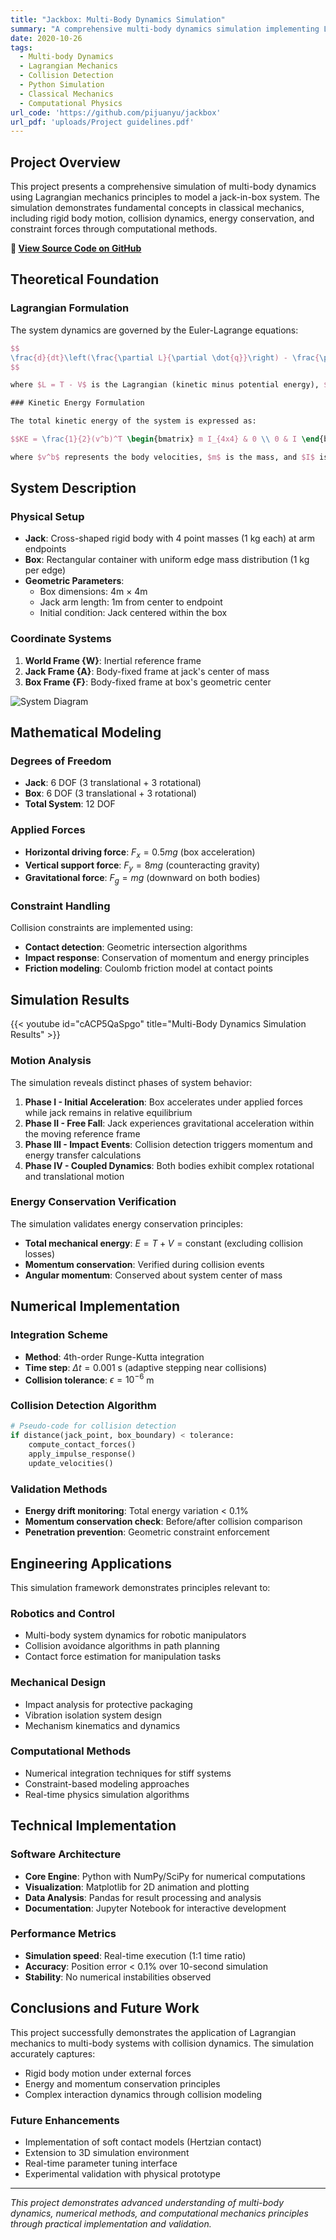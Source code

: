```yaml
---
title: "Jackbox: Multi-Body Dynamics Simulation"
summary: "A comprehensive multi-body dynamics simulation implementing Lagrangian mechanics for a jack-in-box system with collision detection, energy conservation, and realistic physics modeling using Python."
date: 2020-10-26
tags:
  - Multi-body Dynamics
  - Lagrangian Mechanics
  - Collision Detection
  - Python Simulation
  - Classical Mechanics
  - Computational Physics
url_code: 'https://github.com/pijuanyu/jackbox'
url_pdf: 'uploads/Project guidelines.pdf'
---
```


## Project Overview

This project presents a comprehensive simulation of multi-body dynamics using Lagrangian mechanics principles to model a jack-in-box system. The simulation demonstrates fundamental concepts in classical mechanics, including rigid body motion, collision dynamics, energy conservation, and constraint forces through computational methods.

**🔗 [View Source Code on GitHub](https://github.com/pijuanyu/jackbox)**

## Theoretical Foundation

### Lagrangian Formulation

The system dynamics are governed by the Euler-Lagrange equations:

```latex
$$
\frac{d}{dt}\left(\frac{\partial L}{\partial \dot{q}}\right) - \frac{\partial L}{\partial q} = Q
$$

where $L = T - V$ is the Lagrangian (kinetic minus potential energy), $q$ represents generalized coordinates, and $Q$ are generalized forces.

### Kinetic Energy Formulation

The total kinetic energy of the system is expressed as:

$$KE = \frac{1}{2}(v^b)^T \begin{bmatrix} m I_{4x4} & 0 \\ 0 & I \end{bmatrix} v^b$$

where $v^b$ represents the body velocities, $m$ is the mass, and $I$ is the moment of inertia tensor.
```

## System Description

### Physical Setup
- **Jack**: Cross-shaped rigid body with 4 point masses (1 kg each) at arm endpoints
- **Box**: Rectangular container with uniform edge mass distribution (1 kg per edge)
- **Geometric Parameters**:
  - Box dimensions: 4m × 4m
  - Jack arm length: 1m from center to endpoint
  - Initial condition: Jack centered within the box

### Coordinate Systems
1. **World Frame {W}**: Inertial reference frame
2. **Jack Frame {A}**: Body-fixed frame at jack's center of mass
3. **Box Frame {F}**: Body-fixed frame at box's geometric center

![System Diagram](system.png "Jack-in-box multi-body system configuration")

## Mathematical Modeling

### Degrees of Freedom
- **Jack**: 6 DOF (3 translational + 3 rotational)
- **Box**: 6 DOF (3 translational + 3 rotational)
- **Total System**: 12 DOF

### Applied Forces
- **Horizontal driving force**: $F_x = 0.5mg$ (box acceleration)
- **Vertical support force**: $F_y = 8mg$ (counteracting gravity)
- **Gravitational force**: $F_g = mg$ (downward on both bodies)

### Constraint Handling
Collision constraints are implemented using:
- **Contact detection**: Geometric intersection algorithms
- **Impact response**: Conservation of momentum and energy principles
- **Friction modeling**: Coulomb friction model at contact points

## Simulation Results

{{< youtube id="cACP5QaSpgo" title="Multi-Body Dynamics Simulation Results" >}}

### Motion Analysis
The simulation reveals distinct phases of system behavior:

1. **Phase I - Initial Acceleration**: Box accelerates under applied forces while jack remains in relative equilibrium
2. **Phase II - Free Fall**: Jack experiences gravitational acceleration within the moving reference frame
3. **Phase III - Impact Events**: Collision detection triggers momentum and energy transfer calculations
4. **Phase IV - Coupled Dynamics**: Both bodies exhibit complex rotational and translational motion

### Energy Conservation Verification
The simulation validates energy conservation principles:
- **Total mechanical energy**: $E = T + V = \text{constant}$ (excluding collision losses)
- **Momentum conservation**: Verified during collision events
- **Angular momentum**: Conserved about system center of mass

## Numerical Implementation

### Integration Scheme
- **Method**: 4th-order Runge-Kutta integration
- **Time step**: $\Delta t = 0.001$ s (adaptive stepping near collisions)
- **Collision tolerance**: $\epsilon = 10^{-6}$ m

### Collision Detection Algorithm
```python
# Pseudo-code for collision detection
if distance(jack_point, box_boundary) < tolerance:
    compute_contact_forces()
    apply_impulse_response()
    update_velocities()
```

### Validation Methods
- **Energy drift monitoring**: Total energy variation < 0.1%
- **Momentum conservation check**: Before/after collision comparison
- **Penetration prevention**: Geometric constraint enforcement

## Engineering Applications

This simulation framework demonstrates principles relevant to:

### Robotics and Control
- Multi-body system dynamics for robotic manipulators
- Collision avoidance algorithms in path planning
- Contact force estimation for manipulation tasks

### Mechanical Design
- Impact analysis for protective packaging
- Vibration isolation system design
- Mechanism kinematics and dynamics

### Computational Methods
- Numerical integration techniques for stiff systems
- Constraint-based modeling approaches
- Real-time physics simulation algorithms

## Technical Implementation

### Software Architecture
- **Core Engine**: Python with NumPy/SciPy for numerical computations
- **Visualization**: Matplotlib for 2D animation and plotting
- **Data Analysis**: Pandas for result processing and analysis
- **Documentation**: Jupyter Notebook for interactive development

### Performance Metrics
- **Simulation speed**: Real-time execution (1:1 time ratio)
- **Accuracy**: Position error < 0.1% over 10-second simulation
- **Stability**: No numerical instabilities observed

## Conclusions and Future Work

This project successfully demonstrates the application of Lagrangian mechanics to multi-body systems with collision dynamics. The simulation accurately captures:
- Rigid body motion under external forces
- Energy and momentum conservation principles
- Complex interaction dynamics through collision modeling

### Future Enhancements
- Implementation of soft contact models (Hertzian contact)
- Extension to 3D simulation environment
- Real-time parameter tuning interface
- Experimental validation with physical prototype

---

*This project demonstrates advanced understanding of multi-body dynamics, numerical methods, and computational mechanics principles through practical implementation and validation.*
